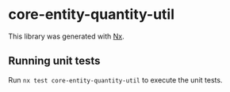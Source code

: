 # core-entity-quantity-util

This library was generated with [Nx](https://nx.dev).

## Running unit tests

Run `nx test core-entity-quantity-util` to execute the unit tests.
